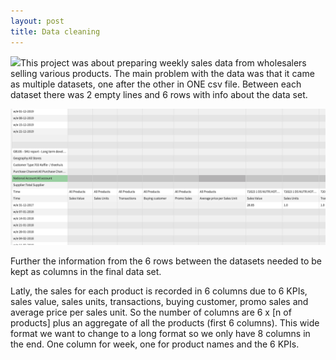 ```yaml
---
layout: post
title: Data cleaning
---
```

<img src="/images/fulls/02.jpg" class="fit image">This project was about preparing weekly sales data from wholesalers selling various products. The main problem with the data was that it came as multiple datasets, one after the other in ONE csv file. Between each dataset there was 2 empty lines and 6 rows with info about the data set.

![png](/images/Clean-wrangle/before.png)

Further the information from the 6 rows between the datasets needed to be kept as columns in the final data set.

Latly, the sales for each product is recorded in 6 columns due to 6 KPIs, sales value, sales units, transactions, buying customer, promo sales and average price per sales unit. So the number of columns are 6 x [n of products] plus an aggregate of all the products (first 6 columns).
This wide format we want to change to a long format so we only have 8 columns in the end. One column for week, one for product names and the 6 KPIs.